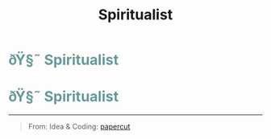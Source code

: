 ﻿---
lang: en-US
title: Spiritualist
prev: Snitch
next: Spy
---
# <font color="#669999">ðŸ§˜ <b>Spiritualist</b></font> <Badge text="Support" type="tip" vertical="middle"/>
# <font color="#669999">ðŸ§˜ <b>Spiritualist</b></font> <Badge text="Support" type="tip" vertical="middle"/>
---

> From: Idea & Coding: [papercut](https://github.com/lars-wu)

